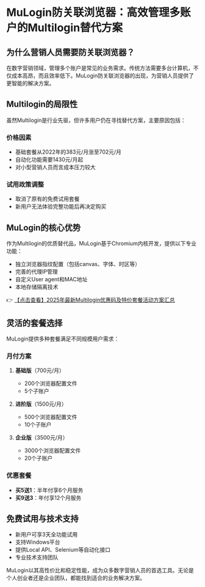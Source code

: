 # MuLogin防关联浏览器：高效管理多账户的Multilogin替代方案

## 为什么营销人员需要防关联浏览器？
在数字营销领域，管理多个账户是常见的业务需求。传统方法需要多台计算机，不仅成本高昂，而且效率低下。MuLogin防关联浏览器的出现，为营销人员提供了更智能的解决方案。

## Multilogin的局限性
虽然Multilogin是行业先驱，但许多用户仍在寻找替代方案，主要原因包括：

### 价格因素
- 基础套餐从2022年的383元/月涨至702元/月
- 自动化功能需要1430元/月起
- 对小型营销人员而言成本压力较大

### 试用政策调整
- 取消了原有的免费试用套餐
- 新用户无法体验完整功能后再决定购买

## MuLogin的核心优势
作为Multilogin的优质替代品，MuLogin基于Chromium内核开发，提供以下专业功能：

- 独立浏览器指纹配置（包括canvas、字体、时区等）
- 完善的代理IP管理
- 自定义User agent和MAC地址
- 本地存储隔离技术

👉 [【点击查看】2025年最新Multilogin优惠码及特价套餐活动方案汇总](https://bit.ly/multIlogin)

## 灵活的套餐选择
MuLogin提供多种套餐满足不同规模用户需求：

### 月付方案
1. **基础版**（700元/月）
   - 200个浏览器配置文件
   - 5个子账户

2. **进阶版**（1500元/月）
   - 500个浏览器配置文件
   - 10个子账户

3. **企业版**（3500元/月）
   - 3000个浏览器配置文件
   - 20个子账户

### 优惠套餐
- **买5送1**：半年付享6个月服务
- **买9送3**：年付享12个月服务

## 免费试用与技术支持
- 新用户可享3天全功能试用
- 支持Windows平台
- 提供Local API、Selenium等自动化接口
- 专业技术支持团队

MuLogin以其高性价比和稳定性能，成为众多数字营销人员的首选工具。无论是个人创业者还是企业团队，都能找到适合的业务解决方案。